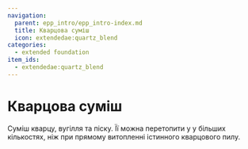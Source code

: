 ```yaml
---
navigation:
  parent: epp_intro/epp_intro-index.md
  title: Кварцова суміш
  icon: extendedae:quartz_blend
categories:
  - extended foundation
item_ids:
  - extendedae:quartz_blend
---
```


# Кварцова суміш

<Row>
<ItemImage id="extendedae:quartz_blend" scale="4"></ItemImage>
</Row>

Суміш кварцу, вугілля та піску. Її можна перетопити у <ItemLink id="ae2:silicon" /> у більших кількостях, ніж при прямому витопленні істинного кварцового пилу.

